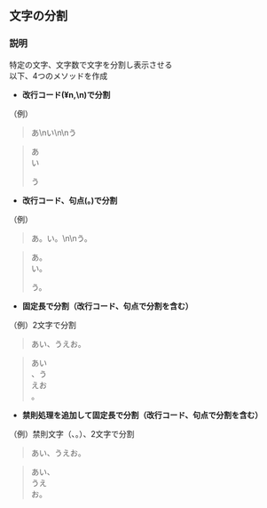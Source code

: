 ## 文字の分割

### 説明
特定の文字、文字数で文字を分割し表示させる  
以下、4つのメソッドを作成　　

* **改行コード(¥n,\n)で分割**  

（例）  
>あ\nい\n\nう  

>あ  
>い  
>  
>う  

* **改行コード、句点(。)で分割**  

（例）  
>あ。い。\n\nう。  
  
>あ。  
>い。  
>  
>う。

* **固定長で分割（改行コード、句点で分割を含む）**  

（例）2文字で分割  
>あい、うえお。  

>あい  
>、う  
>えお  
>。  

* **禁則処理を追加して固定長で分割（改行コード、句点で分割を含む）**  

（例）禁則文字（、。）、2文字で分割  
>あい、うえお。  

>あい、  
>うえ  
>お。    

